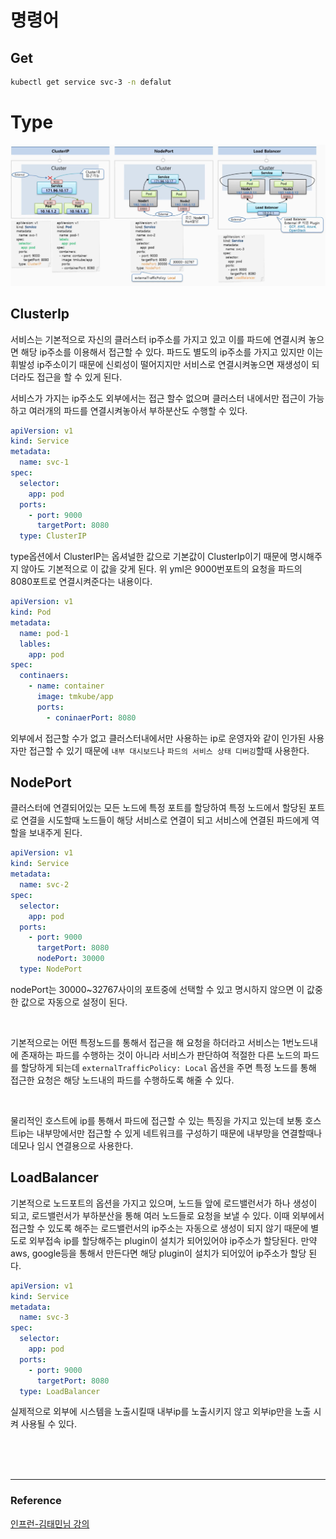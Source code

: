 # 명령어

## Get

```sh
kubectl get service svc-3 -n defalut
```

# Type

![type](/devOps/kubernetes/image/service.PNG)

## ClusterIp

서비스는 기본적으로 자신의 클러스터 ip주소를 가지고 있고 이를 파드에 연결시켜 놓으면 해당 ip주소를 이용해서 접근할 수 있다. 파드도 별도의 ip주소를 가지고 있지만 이는 휘발성 ip주소이기 때문에 신뢰성이 떨어지지만 서비스로 연결시켜놓으면 재생성이 되더라도 접근을 할 수 있게 된다.

서비스가 가지는 ip주소도 외부에서는 접근 할수 없으며 클러스터 내에서만 접근이 가능하고 여러개의 파드를 연결시켜놓아서 부하분산도 수행할 수 있다.

```yml
apiVersion: v1
kind: Service
metadata:
  name: svc-1
spec:
  selector:
    app: pod
  ports:
    - port: 9000
      targetPort: 8080
  type: ClusterIP
```

type옵션에서 ClusterIP는 옵셔널한 값으로 기본값이 ClusterIp이기 때문에 명시해주지 않아도 기본적으로 이 값을 갖게 된다. 위 yml은 9000번포트의 요청을 파드의 8080포트로 연결시켜준다는 내용이다.

```yml
apiVersion: v1
kind: Pod
metadata:
  name: pod-1
  lables:
    app: pod
spec:
  continaers:
    - name: container
      image: tmkube/app
      ports:
        - coninaerPort: 8080
```

외부에서 접근할 수가 없고 클러스터내에서만 사용하는 ip로 운영자와 같이 인가된 사용자만 접근할 수 있기 때문에 `내부 대시보드`나 `파드의 서비스 상태 디버깅`할때 사용한다.

## NodePort

클러스터에 연결되어있는 모든 노드에 특정 포트를 할당하여 특정 노드에서 할당된 포트로 연결을 시도할때 노드들이 해당 서비스로 연결이 되고 서비스에 연결된 파드에게 역할을 보내주게 된다.

```yml
apiVersion: v1
kind: Service
metadata:
  name: svc-2
spec:
  selector:
    app: pod
  ports:
    - port: 9000
      targetPort: 8080
      nodePort: 30000
  type: NodePort
```

nodePort는 30000~32767사이의 포트중에 선택할 수 있고 명시하지 않으면 이 값중 한 값으로 자동으로 설정이 된다.

<br>

기본적으로는 어떤 특정노드를 통해서 접근을 해 요청을 하더라고 서비스는 1번노드내에 존재하는 파드를 수행하는 것이 아니라 서비스가 판단하여 적절한 다른 노드의 파드를 할당하게 되는데 `externalTrafficPolicy: Local` 옵션을 주면 특정 노드를 통해 접근한 요청은 해당 노드내의 파드를 수행하도록 해줄 수 있다.

<br>

물리적인 호스트에 ip를 통해서 파드에 접근할 수 있는 특징을 가지고 있는데 보통 호스트ip는 내부망에서만 접근할 수 있게 네트워크를 구성하기 때문에 내부망을 연결할때나 데모나 임시 연결용으로 사용한다.

## LoadBalancer

기본적으로 노드포트의 옵션을 가지고 있으며, 노드들 앞에 로드밸런서가 하나 생성이 되고, 로드밸런서가 부하분산을 통해 여러 노드들로 요청을 보낼 수 있다. 이때 외부에서 접근할 수 있도록 해주는 로드밸런서의 ip주소는 자동으로 생성이 되지 않기 때문에 별도로 외부접속 ip를 할당해주는 plugin이 설치가 되어있어야 ip주소가 할당된다. 만약 aws, google등을 통해서 만든다면 해당 plugin이 설치가 되어있어 ip주소가 할당 된다.

```yml
apiVersion: v1
kind: Service
metadata:
  name: svc-3
spec:
  selector:
    app: pod
  ports:
    - port: 9000
      targetPort: 8080
  type: LoadBalancer
```

실제적으로 외부에 시스템을 노출시킬때 내부ip를 노출시키지 않고 외부ip만을 노출 시켜 사용될 수 있다.

<br><br><br>

---

### Reference

[인프런-김태민님 강의](https://www.inflearn.com/course/%EC%BF%A0%EB%B2%84%EB%84%A4%ED%8B%B0%EC%8A%A4-%EA%B8%B0%EC%B4%88/dashboard)
